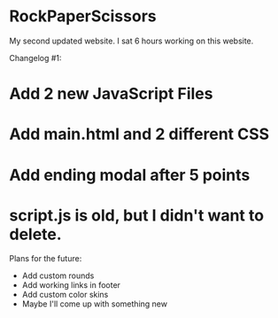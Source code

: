 # RockPaperScissors

My second updated website.
I sat 6 hours working on this website.

Changelog #1:
# Add 2 new JavaScript Files
# Add main.html and 2 different CSS
# Add ending modal after 5 points
# script.js is old, but I didn't want to delete.


Plans for the future:
* Add custom rounds
* Add working links in footer
* Add custom color skins
* Maybe I'll come up with something new